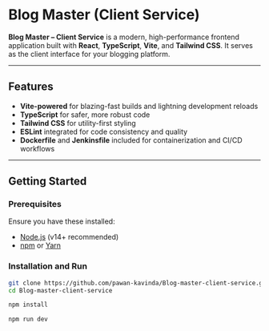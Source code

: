 # Blog Master (Client Service)

**Blog Master – Client Service** is a modern, high-performance frontend application built with **React**, **TypeScript**, **Vite**, and **Tailwind CSS**. It serves as the client interface for your blogging platform.

---


##  Features

- **Vite-powered** for blazing-fast builds and lightning development reloads  
- **TypeScript** for safer, more robust code  
- **Tailwind CSS** for utility-first styling  
- **ESLint** integrated for code consistency and quality  
- **Dockerfile** and **Jenkinsfile** included for containerization and CI/CD workflows  

---


##  Getting Started

### Prerequisites

Ensure you have these installed:

- [Node.js](https://nodejs.org/) (v14+ recommended)  
- [npm](https://www.npmjs.com/) or [Yarn](https://yarnpkg.com/)  

### Installation and Run

```bash
git clone https://github.com/pawan-kavinda/Blog-master-client-service.git
cd Blog-master-client-service

npm install

npm run dev

